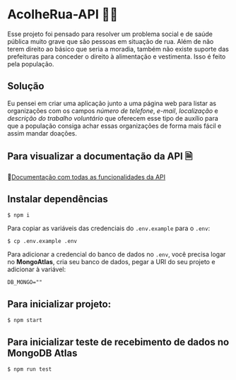 # AcolheRua-API 🤝🏿

Esse projeto foi pensado para resolver um problema social e de saúde pública muito grave que são pessoas em situação de rua.
Além de não terem direito ao básico que seria a moradia, também não existe suporte das prefeituras para conceder o direito à alimentação e vestimenta. Isso é feito pela população.
&nbsp;

## Solução

Eu pensei em criar uma aplicação junto a uma página web para listar as organizações com os campos *número de telefone*, *e-mail*, *localização* e *descrição do trabalho voluntário* que oferecem esse tipo de auxílio para que a população consiga achar essas organizações de forma mais fácil e assim mandar doações.

## Para visualizar a documentação da API 🗎

🔗[Documentação com todas as funcionalidades da API](https://acolherua.onrender.com/documentation/#/)

## Instalar dependências
```
$ npm i
```

Para copiar as variáveis das credenciais do `.env.example` para o `.env`:

```
$ cp .env.example .env
```

Para adicionar a credencial do banco de dados no `.env`, você precisa logar no 
**MongoAtlas**, cria seu banco de dados, pegar a URI do seu projeto e adicionar à variável:
```
DB_MONGO=""
```

## Para inicializar projeto: 

```
$ npm start
```

## Para inicializar teste de recebimento de dados no **MongoDB Atlas**

```
$ npm run test
```

